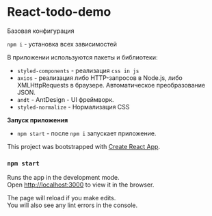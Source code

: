 # React-todo-demo

Базовая конфигурация 

`npm i` - установка всех зависимостей

В приложении используются пакеты и библиотеки:
- `styled-components` - реализация `css in js`
- `axios` - реализация либо HTTP-запросов в Node.js, либо XMLHttpRequests в браузере. Автоматическое преобразование JSON.
- `andt` - AntDesign - UI фреймворк.
- `styled-normalize` - Нормализация CSS

**Запуск приложения**

- `npm start` - после `npm i` запускает приложение.


This project was bootstrapped with [Create React App](https://github.com/facebook/create-react-app).

### `npm start`

Runs the app in the development mode.<br />
Open [http://localhost:3000](http://localhost:3000) to view it in the browser.

The page will reload if you make edits.<br />
You will also see any lint errors in the console.
